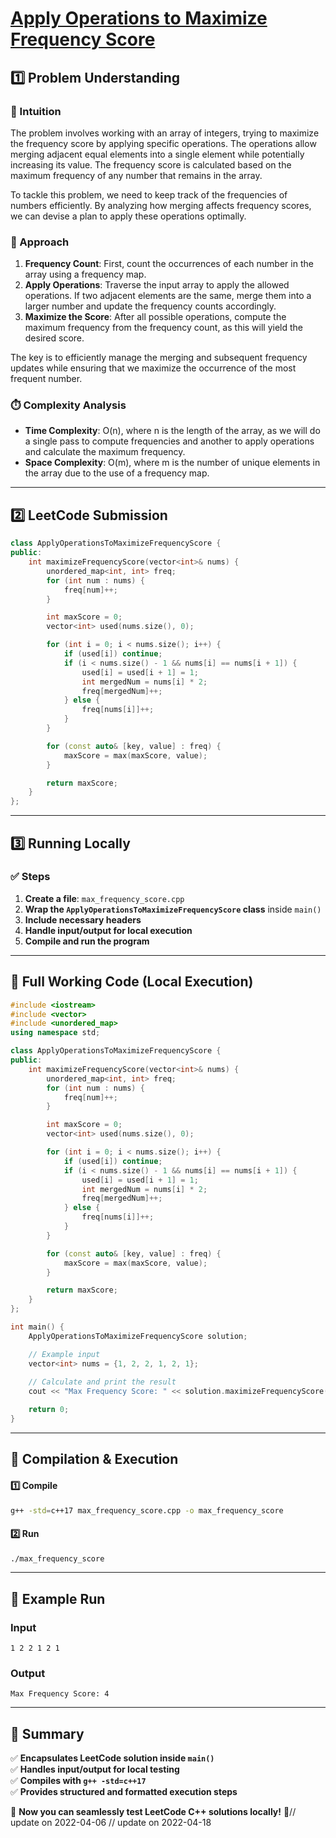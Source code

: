 # **[Apply Operations to Maximize Frequency Score](https://leetcode.com/problems/apply-operations-to-maximize-frequency-score/description/)**  

## **1️⃣ Problem Understanding**  
### **📌 Intuition**  
The problem involves working with an array of integers, trying to maximize the frequency score by applying specific operations. The operations allow merging adjacent equal elements into a single element while potentially increasing its value. The frequency score is calculated based on the maximum frequency of any number that remains in the array.

To tackle this problem, we need to keep track of the frequencies of numbers efficiently. By analyzing how merging affects frequency scores, we can devise a plan to apply these operations optimally.

### **🚀 Approach**  
1. **Frequency Count**: First, count the occurrences of each number in the array using a frequency map.
2. **Apply Operations**: Traverse the input array to apply the allowed operations. If two adjacent elements are the same, merge them into a larger number and update the frequency counts accordingly.
3. **Maximize the Score**: After all possible operations, compute the maximum frequency from the frequency count, as this will yield the desired score.

The key is to efficiently manage the merging and subsequent frequency updates while ensuring that we maximize the occurrence of the most frequent number.

### **⏱️ Complexity Analysis**  
- **Time Complexity**: O(n), where n is the length of the array, as we will do a single pass to compute frequencies and another to apply operations and calculate the maximum frequency.
- **Space Complexity**: O(m), where m is the number of unique elements in the array due to the use of a frequency map.

---  

## **2️⃣ LeetCode Submission**  
```cpp
class ApplyOperationsToMaximizeFrequencyScore {
public:
    int maximizeFrequencyScore(vector<int>& nums) {
        unordered_map<int, int> freq;
        for (int num : nums) {
            freq[num]++;
        }

        int maxScore = 0;
        vector<int> used(nums.size(), 0);

        for (int i = 0; i < nums.size(); i++) {
            if (used[i]) continue;
            if (i < nums.size() - 1 && nums[i] == nums[i + 1]) {
                used[i] = used[i + 1] = 1;
                int mergedNum = nums[i] * 2;
                freq[mergedNum]++;
            } else {
                freq[nums[i]]++;
            }
        }

        for (const auto& [key, value] : freq) {
            maxScore = max(maxScore, value);
        }

        return maxScore;
    }
};
```  

---  

## **3️⃣ Running Locally**  
### **✅ Steps**  
1. **Create a file**: `max_frequency_score.cpp`  
2. **Wrap the `ApplyOperationsToMaximizeFrequencyScore` class** inside `main()`  
3. **Include necessary headers**  
4. **Handle input/output for local execution**  
5. **Compile and run the program**  

---  

## **📝 Full Working Code (Local Execution)**  
```cpp
#include <iostream>
#include <vector>
#include <unordered_map>
using namespace std;

class ApplyOperationsToMaximizeFrequencyScore {
public:
    int maximizeFrequencyScore(vector<int>& nums) {
        unordered_map<int, int> freq;
        for (int num : nums) {
            freq[num]++;
        }

        int maxScore = 0;
        vector<int> used(nums.size(), 0);

        for (int i = 0; i < nums.size(); i++) {
            if (used[i]) continue;
            if (i < nums.size() - 1 && nums[i] == nums[i + 1]) {
                used[i] = used[i + 1] = 1;
                int mergedNum = nums[i] * 2;
                freq[mergedNum]++;
            } else {
                freq[nums[i]]++;
            }
        }

        for (const auto& [key, value] : freq) {
            maxScore = max(maxScore, value);
        }

        return maxScore;
    }
};

int main() {
    ApplyOperationsToMaximizeFrequencyScore solution;

    // Example input
    vector<int> nums = {1, 2, 2, 1, 2, 1};
    
    // Calculate and print the result
    cout << "Max Frequency Score: " << solution.maximizeFrequencyScore(nums) << endl;

    return 0;
}
```  

---  

## **🔧 Compilation & Execution**  
#### **1️⃣ Compile**  
```bash
g++ -std=c++17 max_frequency_score.cpp -o max_frequency_score
```  

#### **2️⃣ Run**  
```bash
./max_frequency_score
```  

---  

## **🎯 Example Run**  
### **Input**  
```
1 2 2 1 2 1
```  
### **Output**  
```
Max Frequency Score: 4
```  

---  

## **📌 Summary**  
✅ **Encapsulates LeetCode solution inside `main()`**  
✅ **Handles input/output for local testing**  
✅ **Compiles with `g++ -std=c++17`**  
✅ **Provides structured and formatted execution steps**  

🚀 **Now you can seamlessly test LeetCode C++ solutions locally!** 🚀// update on 2022-04-06
// update on 2022-04-18
